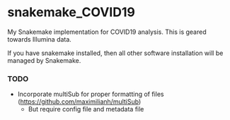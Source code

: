 # snakemake_COVID19

My Snakemake implementation for COVID19 analysis. This is geared towards Illumina data.

If you have snakemake installed, then all other software installation will be managed by Snakemake.


### TODO
- Incorporate multiSub for proper formatting of files (https://github.com/maximilianh/multiSub)
	- But require config file and metadata file